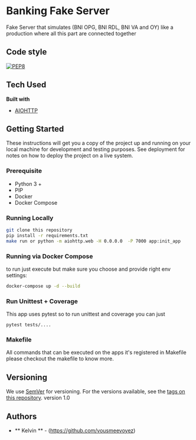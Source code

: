 # Banking Fake Server

Fake Server that simulates (BNI OPG, BNI RDL, BNI VA and OY) like a production where all this part are connected together

## Code style
[![PEP8](https://img.shields.io/badge/code%20style-pep8-orange.svg)](https://www.python.org/dev/peps/pep-0008/)

## Tech Used
<b>Built with</b>
- [AIOHTTP](https://docs.aiohttp.org/en/stable/)

## Getting Started
These instructions will get you a copy of the project up and running on your local machine for development and testing purposes. See deployment for notes on how to deploy the project on a live system.


### Prerequisite

* Python 3 +
* PIP 
* Docker
* Docker Compose


### Running Locally

```bash
git clone this repository
pip install -r requirements.txt
make run or python -m aiohttp.web -H 0.0.0.0  -P 7000 app:init_app
```

### Running via Docker Compose

to run just execute but make sure you choose and provide right env settings:
```bash
docker-compose up -d --build
```

### Run Unittest + Coverage
This app uses pytest so to run unittest and coverage you can just
```
pytest tests/....
```

### Makefile
All commands that can be executed on the apps it's registered in Makefile
please checkout the makefile to know more.


## Versioning

We use [SemVer](http://semver.org/) for versioning. For the versions available, see the [tags on this repository](https://github.com/your/project/tags). 
version 1.0

## Authors

* ** Kelvin ** - (https://github.com/vousmeevoyez)
